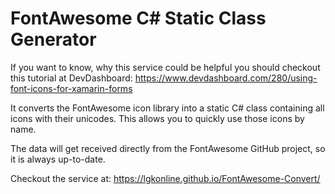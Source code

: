 # FontAwesome C# Static Class Generator

If you want to know, why this service could be helpful you should checkout this tutorial at DevDashboard:
https://www.devdashboard.com/280/using-font-icons-for-xamarin-forms

It converts the FontAwesome icon library into a static C# class containing all icons with their unicodes.
This allows you to quickly use those icons by name.

The data will get received directly from the FontAwesome GitHub project, so it is always up-to-date.

Checkout the service at: https://lgkonline.github.io/FontAwesome-Convert/